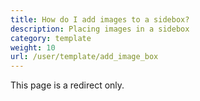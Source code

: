 ```yaml
---
title: How do I add images to a sidebox?
description: Placing images in a sidebox 
category: template
weight: 10
url: /user/template/add_image_box
---
```


This page is a redirect only.

